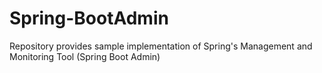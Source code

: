 # Spring-BootAdmin
Repository provides sample implementation of Spring's Management and Monitoring Tool (Spring Boot Admin)
